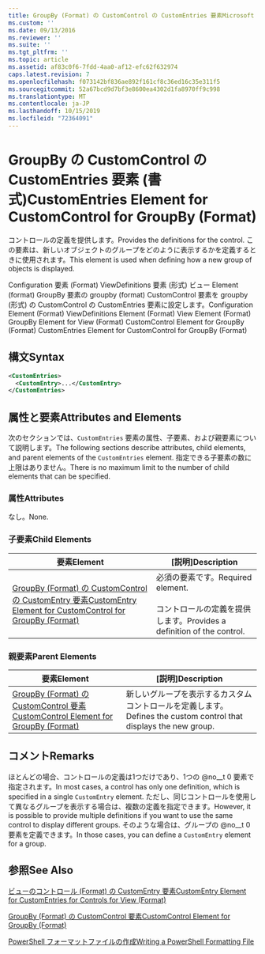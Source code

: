 ```yaml
---
title: GroupBy (Format) の CustomControl の CustomEntries 要素Microsoft Docs
ms.custom: ''
ms.date: 09/13/2016
ms.reviewer: ''
ms.suite: ''
ms.tgt_pltfrm: ''
ms.topic: article
ms.assetid: af83c0f6-7fdd-4aa0-af12-efc62f632974
caps.latest.revision: 7
ms.openlocfilehash: f073142bf836ae892f161cf8c36ed16c35e311f5
ms.sourcegitcommit: 52a67bcd9d7bf3e8600ea4302d1fa8970ff9c998
ms.translationtype: MT
ms.contentlocale: ja-JP
ms.lasthandoff: 10/15/2019
ms.locfileid: "72364091"
---
```

# <a name="customentries-element-for-customcontrol-for-groupby-format"></a><span data-ttu-id="10777-102">GroupBy の CustomControl の CustomEntries 要素 (書式)</span><span class="sxs-lookup"><span data-stu-id="10777-102">CustomEntries Element for CustomControl for GroupBy (Format)</span></span>

<span data-ttu-id="10777-103">コントロールの定義を提供します。</span><span class="sxs-lookup"><span data-stu-id="10777-103">Provides the definitions for the control.</span></span> <span data-ttu-id="10777-104">この要素は、新しいオブジェクトのグループをどのように表示するかを定義するときに使用されます。</span><span class="sxs-lookup"><span data-stu-id="10777-104">This element is used when defining how a new group of objects is displayed.</span></span>

<span data-ttu-id="10777-105">Configuration 要素 (Format) ViewDefinitions 要素 (形式) ビュー Element (format) GroupBy 要素の groupby (format) CustomControl 要素を groupby (形式) の CustomControl の CustomEntries 要素に設定します。</span><span class="sxs-lookup"><span data-stu-id="10777-105">Configuration Element (Format) ViewDefinitions Element (Format) View Element (Format) GroupBy Element for View (Format) CustomControl Element for GroupBy (Format) CustomEntries Element for CustomControl for GroupBy (Format)</span></span>

## <a name="syntax"></a><span data-ttu-id="10777-106">構文</span><span class="sxs-lookup"><span data-stu-id="10777-106">Syntax</span></span>

```xml
<CustomEntries>
  <CustomEntry>...</CustomEntry>
</CustomEntries>
```

## <a name="attributes-and-elements"></a><span data-ttu-id="10777-107">属性と要素</span><span class="sxs-lookup"><span data-stu-id="10777-107">Attributes and Elements</span></span>

<span data-ttu-id="10777-108">次のセクションでは、`CustomEntries` 要素の属性、子要素、および親要素について説明します。</span><span class="sxs-lookup"><span data-stu-id="10777-108">The following sections describe attributes, child elements, and parent elements of the `CustomEntries` element.</span></span> <span data-ttu-id="10777-109">指定できる子要素の数に上限はありません。</span><span class="sxs-lookup"><span data-stu-id="10777-109">There is no maximum limit to the number of child elements that can be specified.</span></span>

### <a name="attributes"></a><span data-ttu-id="10777-110">属性</span><span class="sxs-lookup"><span data-stu-id="10777-110">Attributes</span></span>

<span data-ttu-id="10777-111">なし。</span><span class="sxs-lookup"><span data-stu-id="10777-111">None.</span></span>

### <a name="child-elements"></a><span data-ttu-id="10777-112">子要素</span><span class="sxs-lookup"><span data-stu-id="10777-112">Child Elements</span></span>

|<span data-ttu-id="10777-113">要素</span><span class="sxs-lookup"><span data-stu-id="10777-113">Element</span></span>|<span data-ttu-id="10777-114">[説明]</span><span class="sxs-lookup"><span data-stu-id="10777-114">Description</span></span>|
|-------------|-----------------|
|[<span data-ttu-id="10777-115">GroupBy (Format) の CustomControl の CustomEntry 要素</span><span class="sxs-lookup"><span data-stu-id="10777-115">CustomEntry Element for CustomControl for GroupBy (Format)</span></span>](./customentry-element-for-customcontrol-for-groupby-format.md)|<span data-ttu-id="10777-116">必須の要素です。</span><span class="sxs-lookup"><span data-stu-id="10777-116">Required element.</span></span><br /><br /> <span data-ttu-id="10777-117">コントロールの定義を提供します。</span><span class="sxs-lookup"><span data-stu-id="10777-117">Provides a definition of the control.</span></span>|

### <a name="parent-elements"></a><span data-ttu-id="10777-118">親要素</span><span class="sxs-lookup"><span data-stu-id="10777-118">Parent Elements</span></span>

|<span data-ttu-id="10777-119">要素</span><span class="sxs-lookup"><span data-stu-id="10777-119">Element</span></span>|<span data-ttu-id="10777-120">[説明]</span><span class="sxs-lookup"><span data-stu-id="10777-120">Description</span></span>|
|-------------|-----------------|
|[<span data-ttu-id="10777-121">GroupBy (Format) の CustomControl 要素</span><span class="sxs-lookup"><span data-stu-id="10777-121">CustomControl Element for GroupBy (Format)</span></span>](./customcontrol-element-for-groupby-format.md)|<span data-ttu-id="10777-122">新しいグループを表示するカスタムコントロールを定義します。</span><span class="sxs-lookup"><span data-stu-id="10777-122">Defines the custom control that displays the new group.</span></span>|

## <a name="remarks"></a><span data-ttu-id="10777-123">コメント</span><span class="sxs-lookup"><span data-stu-id="10777-123">Remarks</span></span>

<span data-ttu-id="10777-124">ほとんどの場合、コントロールの定義は1つだけであり、1つの @no__t 0 要素で指定されます。</span><span class="sxs-lookup"><span data-stu-id="10777-124">In most cases, a control has only one definition, which is specified in a single `CustomEntry` element.</span></span> <span data-ttu-id="10777-125">ただし、同じコントロールを使用して異なるグループを表示する場合は、複数の定義を指定できます。</span><span class="sxs-lookup"><span data-stu-id="10777-125">However, it is possible to provide multiple definitions if you want to use the same control to display different groups.</span></span> <span data-ttu-id="10777-126">そのような場合は、グループの @no__t 0 要素を定義できます。</span><span class="sxs-lookup"><span data-stu-id="10777-126">In those cases, you can define a `CustomEntry` element for a group.</span></span>

## <a name="see-also"></a><span data-ttu-id="10777-127">参照</span><span class="sxs-lookup"><span data-stu-id="10777-127">See Also</span></span>

[<span data-ttu-id="10777-128">ビューのコントロール (Format) の CustomEntry 要素</span><span class="sxs-lookup"><span data-stu-id="10777-128">CustomEntry Element for CustomEntries for Controls for View (Format)</span></span>](./customentry-element-for-customentries-for-controls-for-view-format.md)

[<span data-ttu-id="10777-129">GroupBy (Format) の CustomControl 要素</span><span class="sxs-lookup"><span data-stu-id="10777-129">CustomControl Element for GroupBy (Format)</span></span>](./customcontrol-element-for-groupby-format.md)

[<span data-ttu-id="10777-130">PowerShell フォーマットファイルの作成</span><span class="sxs-lookup"><span data-stu-id="10777-130">Writing a PowerShell Formatting File</span></span>](./writing-a-powershell-formatting-file.md)
